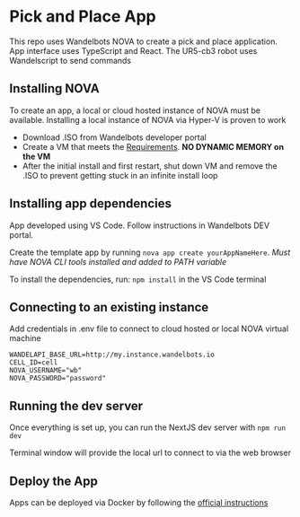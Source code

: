 # Pick and Place App
This repo uses Wandelbots NOVA to create a pick and place application. App interface uses
TypeScript and React. The UR5-cb3 robot uses Wandelscript to send commands

## Installing NOVA
To create an app, a local or cloud hosted instance of NOVA must be available. Installing
a local instance of NOVA via Hyper-V is proven to work
- Download .ISO from Wandelbots developer portal
- Create a VM that meets the [Requirements](https://docs.wandelbots.io/24.8/installation/#virtual-machines-and-physical-instances--ipcs). **NO DYNAMIC MEMORY on the VM**
- After the initial install and first restart, shut down VM and remove the .ISO to prevent getting stuck in an infinite install loop

## Installing app dependencies

App developed using VS Code. Follow instructions in Wandelbots DEV portal.

Create the template app by running `nova app create yourAppNameHere`. *Must have NOVA CLI tools installed and added to PATH variable*

To install the dependencies, run: `npm install`
in the VS Code terminal

## Connecting to an existing instance
Add credentials in .env file to connect to cloud hosted
or local NOVA virtual machine

```
WANDELAPI_BASE_URL=http://my.instance.wandelbots.io
CELL_ID=cell
NOVA_USERNAME="wb"
NOVA_PASSWORD="password"
```

## Running the dev server

Once everything is set up, you can run the NextJS dev server with `npm run dev`

Terminal window will provide the local url to connect to via the web browser

## Deploy the App
Apps can be deployed via Docker by following the [official instructions](https://docs.wandelbots.io/24.8/typescript/deploy-robot/)